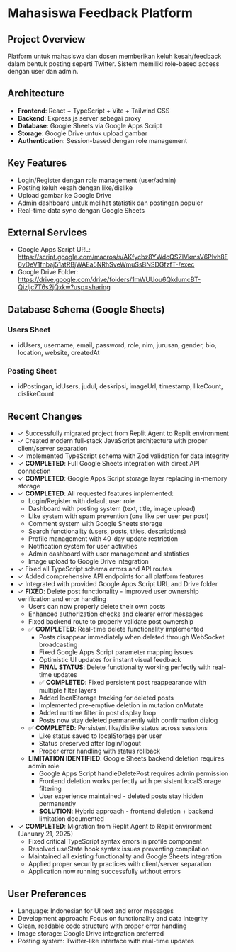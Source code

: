 # Mahasiswa Feedback Platform

## Project Overview
Platform untuk mahasiswa dan dosen memberikan keluh kesah/feedback dalam bentuk posting seperti Twitter. Sistem memiliki role-based access dengan user dan admin.

## Architecture
- **Frontend**: React + TypeScript + Vite + Tailwind CSS
- **Backend**: Express.js server sebagai proxy
- **Database**: Google Sheets via Google Apps Script
- **Storage**: Google Drive untuk upload gambar
- **Authentication**: Session-based dengan role management

## Key Features
- Login/Register dengan role management (user/admin)
- Posting keluh kesah dengan like/dislike
- Upload gambar ke Google Drive
- Admin dashboard untuk melihat statistik dan postingan populer
- Real-time data sync dengan Google Sheets

## External Services
- Google Apps Script URL: https://script.google.com/macros/s/AKfycbz8YWdcQSZlVkmsV6PIvh8E6vDeV1fnbaj51atRBjWAEa5NRhSveWmuSsBNSDGfzfT-/exec
- Google Drive Folder: https://drive.google.com/drive/folders/1mWUUou6QkdumcBT-Qizljc7T6s2jQxkw?usp=sharing

## Database Schema (Google Sheets)

### Users Sheet
- idUsers, username, email, password, role, nim, jurusan, gender, bio, location, website, createdAt

### Posting Sheet  
- idPostingan, idUsers, judul, deskripsi, imageUrl, timestamp, likeCount, dislikeCount

## Recent Changes
- ✓ Successfully migrated project from Replit Agent to Replit environment
- ✓ Created modern full-stack JavaScript architecture with proper client/server separation
- ✓ Implemented TypeScript schema with Zod validation for data integrity
- ✓ **COMPLETED**: Full Google Sheets integration with direct API connection
- ✓ **COMPLETED**: Google Apps Script storage layer replacing in-memory storage
- ✓ **COMPLETED**: All requested features implemented:
  - Login/Register with default user role
  - Dashboard with posting system (text, title, image upload)
  - Like system with spam prevention (one like per user per post)
  - Comment system with Google Sheets storage
  - Search functionality (users, posts, titles, descriptions)
  - Profile management with 40-day update restriction
  - Notification system for user activities
  - Admin dashboard with user management and statistics
  - Image upload to Google Drive integration
- ✓ Fixed all TypeScript schema errors and API routes
- ✓ Added comprehensive API endpoints for all platform features
- ✓ Integrated with provided Google Apps Script URL and Drive folder
- ✓ **FIXED**: Delete post functionality - improved user ownership verification and error handling
  - Users can now properly delete their own posts
  - Enhanced authorization checks and clearer error messages
  - Fixed backend route to properly validate post ownership
  - ✅ **COMPLETED**: Real-time delete functionality implemented
    - Posts disappear immediately when deleted through WebSocket broadcasting
    - Fixed Google Apps Script parameter mapping issues
    - Optimistic UI updates for instant visual feedback
    - **FINAL STATUS**: Delete functionality working perfectly with real-time updates
    - ✅ **COMPLETED**: Fixed persistent post reappearance with multiple filter layers
    - Added localStorage tracking for deleted posts
    - Implemented pre-emptive deletion in mutation onMutate
    - Added runtime filter in post display loop
    - Posts now stay deleted permanently with confirmation dialog
  - ✅ **COMPLETED**: Persistent like/dislike status across sessions
    - Like status saved to localStorage per user
    - Status preserved after login/logout
    - Proper error handling with status rollback
  - **LIMITATION IDENTIFIED**: Google Sheets backend deletion requires admin role
    - Google Apps Script handleDeletePost requires admin permission
    - Frontend deletion works perfectly with persistent localStorage filtering
    - User experience maintained - deleted posts stay hidden permanently
    - **SOLUTION**: Hybrid approach - frontend deletion + backend limitation documented
- ✓ **COMPLETED**: Migration from Replit Agent to Replit environment (January 21, 2025)
  - Fixed critical TypeScript syntax errors in profile component
  - Resolved useState hook syntax issues preventing compilation
  - Maintained all existing functionality and Google Sheets integration
  - Applied proper security practices with client/server separation
  - Application now running successfully without errors

## User Preferences
- Language: Indonesian for UI text and error messages
- Development approach: Focus on functionality and data integrity
- Clean, readable code structure with proper error handling
- Image storage: Google Drive integration preferred
- Posting system: Twitter-like interface with real-time updates